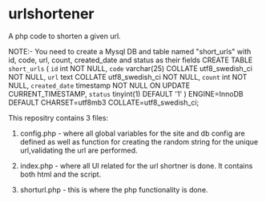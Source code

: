 # urlshortener
A php code to shorten a given url.

NOTE:-
You need to create a Mysql DB and table named "short_urls" with id, code, url, count, created_date and status as their fields
CREATE TABLE `short_urls` (
  `id` int NOT NULL,
  `code` varchar(25) COLLATE utf8_swedish_ci NOT NULL,
  `url` text COLLATE utf8_swedish_ci NOT NULL,
  `count` int NOT NULL,
  `created_date` timestamp NOT NULL ON UPDATE CURRENT_TIMESTAMP,
  `status` tinyint(1) DEFAULT '1'
) ENGINE=InnoDB DEFAULT CHARSET=utf8mb3 COLLATE=utf8_swedish_ci;

This repositry contains 3 files:

1. config.php - where all global variables for the site and db config are defined as well as function for creating the random string for the unique url,validating the url are performed.

2. index.php - where all UI related for the url shortner is done. It contains both html and the script.

3. shorturl.php - this is where the php functionality is done.

